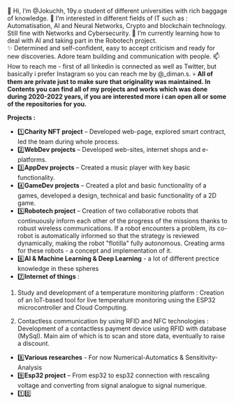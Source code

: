 👋 Hi, I’m @Jokuchh, 19y.o student of different universities with rich baggage of knowledge.
👀 I’m interested in different fields of IT such as : Automatisation, AI and Neural Networks, Crypto and blockchain technology. Still fine with Networks and Cybersecurity. 
🌱 I’m currently learning how to deal with AI and taking part in the Robotech project.  
✨ Determined and self-confident, easy to accept criticism and ready for new discoveries. Adore team building and communication with people. 
📫 How to reach me - first of all linkedin is connected as well as Twitter, but basically i prefer Instagram so you can reach me by @_diman.s.
💀 **All of them are private just to make sure that originality was maintained. In Contents you can find all of my projects and works which was done during 2020-2022 years, if you are interested more i can open all or some of the repositories for you.**  


**Projects :** 
- 1️⃣**Charity NFT project** – Developed web-page, explored smart contract, led the team during whole process.
- 2️⃣**WebDev projects** – Developed web-sites, internet shops and e-platforms.
- 3️⃣**AppDev projects** – Created a music player with key basic functionality.
- 4️⃣**GameDev projects** – Created a plot and basic functionality of a games, developed a design, technical and basic functionality of a 2D game.
- 5️⃣**Robotech project** – Creation of two collaborative robots that continuously inform each other of the progress of the missions thanks to robust wireless communications. If a robot encounters a problem, its co-robot is automatically informed so that the strategy is reviewed dynamically, making the robot "flotilla" fully autonomous. Creating arms for these robots - a concept and implementation of it.
- 6️⃣**AI & Machine Learning & Deep Learning** - a lot of different prectice knowledge in these spheres
- 7️⃣**Internet of things** : 

 1. Study and development of a temperature monitoring platform : Creation of an IoT-based tool for live temperature monitoring using the ESP32 microcontroller and Cloud Computing.

 2. Contactless communication by using RFID and NFC technologies : Development of a contactless payment device using RFID with database (MySql). Main aim of which is to scan and store data, eventually to raise a discount. 
- 8️⃣**Various researches** - For now Numerical-Automatics & Sensitivity-Analysis
- 9️⃣**Esp32 project**  – From esp32 to esp32 connection with rescaling voltage and converting from signal analogue to signal numerique.
- 1️⃣0️⃣ 
<!---
Jokuchh/Jokuchh is a ✨ special ✨ repository because its `README.md` (this file) appears on your GitHub profile.
You can click the Preview link to take a look at your changes.
--->
